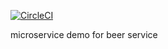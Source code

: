 
[![CircleCI](https://circleci.com/gh/devpunumalli/mssc-beer-service.svg?style=svg)](https://circleci.com/gh/devpunumalli/mssc-beer-service)

microservice demo for beer service
